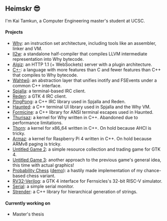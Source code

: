 ## Heimskr 😎

I'm Kai Tamkun, a Computer Engineering master's student at UCSC.

#### Projects
- [Why](https://github.com/heimskr/why): an instruction set architecture, including tools like an assembler, linker and VM.
- [ll2w](https://github.com/heimskr/ll2w): a standalone half-compiler that compiles LLVM intermediate representation into Why bytecode.
- [Algiz](https://github.com/heimskr/algiz): an HTTP 1.1 (+ WebSockets) server with a plugin architecture.
- [C+-](https://github.com/heimskr/c--): a language with more features than C and fewer features than C++ that compiles to Why bytecode.
- [Wahtwō](https://github.com/heimskr/wahtwo): an abstraction layer that unifies inotify and FSEvents under a common C++ interface.
- [Spjalla](https://github.com/heimskr/spjalla): a terminal-based IRC client.
- [Reden](https://github.com/heimskr/reden): a GTK 4 IRC client.
- [PingPong](https://github.com/heimskr/pingpong): a C++ IRC library used in Spjalla and Reden.
- [Haunted](https://github.com/heimskr/haunted): a C++ terminal UI library used in Spjalla and the Why VM.
- [Formicine](https://github.com/heimskr/formicine): a C++ library for ANSI terminal escapes used in Haunted.
- [Thurisaz](https://github.com/heimskr/thurisaz): a kernel for Why written in C++. Abandoned due to performance limitations.
- [Thorn](https://github.com/heimskr/thorn): a kernel for x86_64 written in C++. On hold because AHCI is tricky.
- [Armaz](https://github.com/heimskr/armaz): a kernel for Raspberry Pi 4 written in C++. On hold because ARMv8 paging is tricky.
- [Untitled Game 2](https://github.com/heimskr/game2): a simple resource collection and trading game for GTK 4.
- [Untitled Game 3](https://github.com/heimskr/game3): another approach to the previous game's general idea, this time with actual graphics!
- [Probability Chess](https://github.com/heimskr/probchess) ([demo](http://heimskr.gay/chess)): a hastily made implementation of my chance-based chess variant.
- [RV32-Verilog](https://github.com/heimskr/RV32-verilog): a GTK 4 interface for Fernsicles's 32-bit RISC-V simulator.
- [Serial](https://github.com/heimskr/serial): a simple serial monitor.
- [Strender](https://github.com/heimskr/strender): a C++ library for hierarchical generation of strings.

#### Currently working on
- Master's thesis
